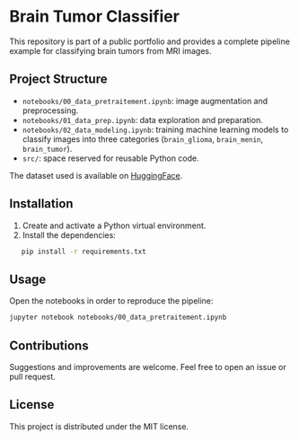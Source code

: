 # Brain Tumor Classifier

This repository is part of a public portfolio and provides a complete pipeline example for classifying brain tumors from MRI images.

## Project Structure
- `notebooks/00_data_pretraitement.ipynb`: image augmentation and preprocessing.
- `notebooks/01_data_prep.ipynb`: data exploration and preparation.
- `notebooks/02_data_modeling.ipynb`: training machine learning models to classify images into three categories (`brain_glioma`, `brain_menin`, `brain_tumor`).
- `src/`: space reserved for reusable Python code.

The dataset used is available on [HuggingFace](https://huggingface.co/datasets/Alwaly/Brain_Cancer-cancer).

## Installation
1. Create and activate a Python virtual environment.
2. Install the dependencies:
```bash
   pip install -r requirements.txt
   ```

## Usage
Open the notebooks in order to reproduce the pipeline:
```bash
jupyter notebook notebooks/00_data_pretraitement.ipynb
```

## Contributions
Suggestions and improvements are welcome. Feel free to open an issue or pull request.

## License
This project is distributed under the MIT license.
